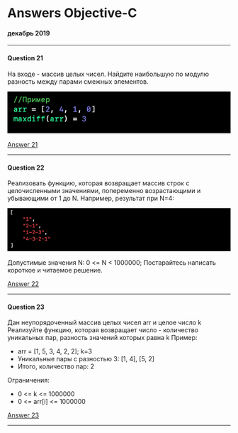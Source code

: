 # Answers Objective-C
#### декабрь 2019
---
#### Question 21
На входе - массив целых чисел.
Найдите наибольшую по модулю разность между парами смежных элементов.

![](https://github.com/TOxaREY/Answers_Objective-C/blob/master/image/Answer_21.png)


[Answer 21](https://github.com/TOxaREY/Answers_Objective-C/blob/master/Answer_21/Answer_21/main.m)

---

#### Question 22
Реализовать функцию, которая возвращает массив строк с целочисленными значениями, попеременно возрастающими и убывающими от 1 до N. 
Например, результат при N=4:

![](https://github.com/TOxaREY/Answers_Objective-C/blob/master/image/Answer_22.png)

Допустимые значения N:
0 <= N < 1000000;
Постарайтесь написать короткое и читаемое решение.


[Answer 22](https://github.com/TOxaREY/Answers_Objective-C/blob/master/Answer_22/Answer_22/main.m)

---

#### Question 23
Дан неупорядоченный массив целых чисел arr и целое число k
Реализуйте функцию, которая возвращает число - количество уникальных пар, разность значений которых равна k
Пример:
* arr = [1, 5, 3, 4, 2, 2]; k=3
* Уникальные пары с разностью 3: [1, 4], [5, 2]
* Итого, количество пар: 2

Ограничения:
* 0 <= k <= 1000000
* 0 <= arr[i] <= 1000000

[Answer 23](https://github.com/TOxaREY/Answers_Objective-C/blob/master/Answer_23/Answer_23/main.m)

---


